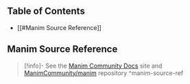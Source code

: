 
## Table of Contents

- [[#Manim Source Reference]]

## Manim Source Reference

> [!info]-
> See the [Manim Community Docs](https://docs.manim.community/en/stable/reference/manim.typing.html) site and
> [ManimCommunity/manim](https://github.com/ManimCommunity/manim/) repository
^manim-source-ref


